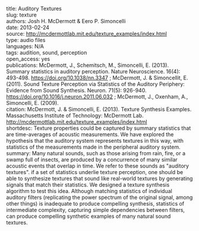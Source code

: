 title: Auditory Textures  
slug: texture  
authors: Josh H. McDermott & Eero P. Simoncelli  
date: 2013-02-24  
source: http://mcdermottlab.mit.edu/texture_examples/index.html  
type: audio files  
languages: N/A  
tags: audition, sound, perception    
open_access: yes  
publications: McDermott, J., Schemitsch, M., Simoncelli, E. (2013). Summary statistics in auditory perception. Nature Neuroscience. 16(4): 493-498. https://doi.org/10.1038/nn.3347 ; McDermott, J. & Simoncellit, E. (2011). Sound Texture Perception via Statistics of the Auditory Periphery: Evidence from Sound Synthesis. Neuron. 71(5): 926-940. https://doi.org/10.1016/j.neuron.2011.06.032 ; McDermott, J., Oxenham, A., Simoncelli, E. (2009).  
citation: McDermott, J. & Simoncelli, E. (2013). Texture Synthesis Examples. Massachusetts Institute of Technology: McDermott Lab. http://mcdermottlab.mit.edu/texture_examples/index.html  
shortdesc: Texture properties could be captured by summary statistics that are time-averages of acoustic measurements. We have explored the hypothesis that the auditory system represents textures in this way, with statistics of the measurements made in the peripheral auditory system.  
summary: Many natural sounds, such as those arising from rain, fire, or a swamp full of insects, are produced by a concurrence of many similar acoustic events that overlap in time. We refer to these sounds as "auditory textures". if a set of statistics underlie texture perception, one should be able to synthesize textures that sound like real-world textures by generating signals that match their statistics. We designed a texture synthesis algorithm to test this idea. Although matching statistics of individual auditory filters (replicating the power spectrum of the original signal, among other things) is inadequate to produce compelling synthesis, statistics of intermediate complexity, capturing simple dependencies between filters, can produce compelling synthetic examples of many natural sound textures.  

